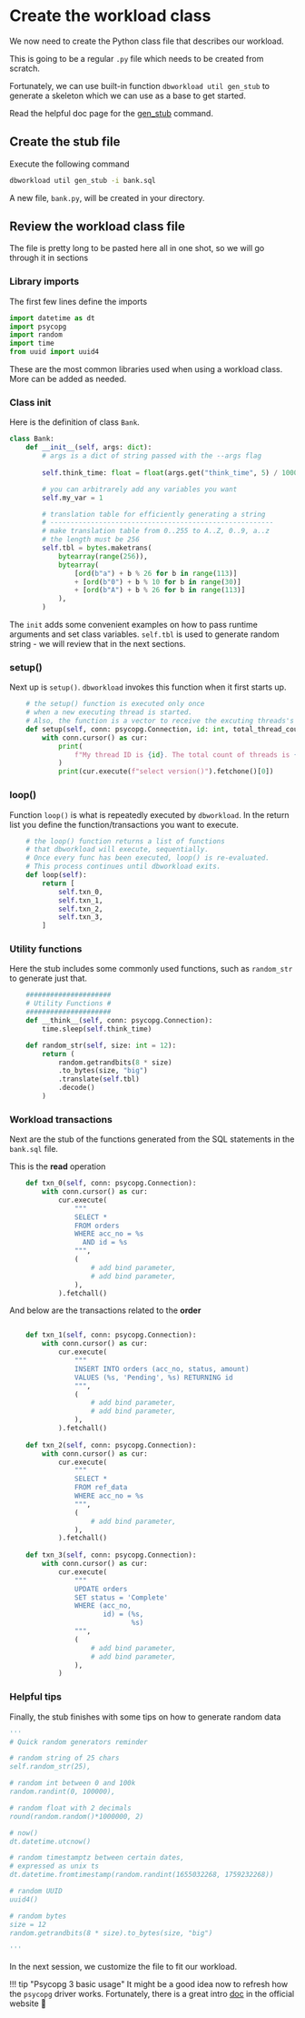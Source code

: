 # Create the workload class

We now need to create the Python class file that describes our workload.

This is going to be a regular `.py` file which needs to be created from scratch.

Fortunately, we can use built-in function `dbworkload util gen_stub` to generate a skeleton
which we can use as a base to get started.

Read the helpful doc page for the [gen_stub](../util/gen_stub.md) command.

## Create the stub file

Execute the following command

```bash
dbworkload util gen_stub -i bank.sql
```

A new file, `bank.py`, will be created in your directory.

## Review the workload class file

The file is pretty long to be pasted here all in one shot,
so we will go through it in sections

### Library imports

The first few lines define the imports

```python linenums="1"
import datetime as dt
import psycopg
import random
import time
from uuid import uuid4

```

These are the most common libraries used when using a workload class.
More can be added as needed.

### Class init

Here is the definition of class `Bank`.

```python linenums="8"
class Bank:
    def __init__(self, args: dict):
        # args is a dict of string passed with the --args flag
        
        self.think_time: float = float(args.get("think_time", 5) / 1000)

        # you can arbitrarely add any variables you want
        self.my_var = 1

        # translation table for efficiently generating a string
        # -------------------------------------------------------
        # make translation table from 0..255 to A..Z, 0..9, a..z
        # the length must be 256
        self.tbl = bytes.maketrans(
            bytearray(range(256)),
            bytearray(
                [ord(b"a") + b % 26 for b in range(113)]
                + [ord(b"0") + b % 10 for b in range(30)]
                + [ord(b"A") + b % 26 for b in range(113)]
            ),
        )
```

The `init` adds some convenient examples on how to pass runtime arguments and set class variables.
`self.tbl` is used to generate random string - we will review that in the next sections.

### setup()

Next up is `setup()`.
`dbworkload` invokes this function when it first starts up.

```python linenums="30"
    # the setup() function is executed only once
    # when a new executing thread is started.
    # Also, the function is a vector to receive the excuting threads's unique id and the total thread count
    def setup(self, conn: psycopg.Connection, id: int, total_thread_count: int):
        with conn.cursor() as cur:
            print(
                f"My thread ID is {id}. The total count of threads is {total_thread_count}"
            )
            print(cur.execute(f"select version()").fetchone()[0])
```

### loop()

Function `loop()` is what is repeatedly executed by `dbworkload`.
In the return list you define the function/transactions you want to execute.

```python linenums="40"
    # the loop() function returns a list of functions
    # that dbworkload will execute, sequentially.
    # Once every func has been executed, loop() is re-evaluated.
    # This process continues until dbworkload exits.
    def loop(self):
        return [
            self.txn_0,
            self.txn_1,
            self.txn_2,
            self.txn_3,
        ]
```

### Utility functions

Here the stub includes some commonly used functions, such as `random_str` to generate just that.

```python linenums="52"
    #####################
    # Utility Functions #
    #####################
    def __think__(self, conn: psycopg.Connection):
        time.sleep(self.think_time)

    def random_str(self, size: int = 12):
        return (
            random.getrandbits(8 * size)
            .to_bytes(size, "big")
            .translate(self.tbl)
            .decode()
        )
```

### Workload transactions

Next are the stub of the functions generated from the SQL statements in the `bank.sql` file.

This is the **read** operation

```python linenums="68"
    def txn_0(self, conn: psycopg.Connection):
        with conn.cursor() as cur:
            cur.execute(
                """
                SELECT *
                FROM orders
                WHERE acc_no = %s
                  AND id = %s
                """,
                (
                    # add bind parameter,
                    # add bind parameter, 
                ), 
            ).fetchall()
```

And below are the transactions related to the **order**

```python linenums="83"

    def txn_1(self, conn: psycopg.Connection):
        with conn.cursor() as cur:
            cur.execute(
                """
                INSERT INTO orders (acc_no, status, amount)
                VALUES (%s, 'Pending', %s) RETURNING id
                """,
                (
                    # add bind parameter,
                    # add bind parameter, 
                ), 
            ).fetchall()
    
    def txn_2(self, conn: psycopg.Connection):
        with conn.cursor() as cur:
            cur.execute(
                """
                SELECT *
                FROM ref_data
                WHERE acc_no = %s
                """,
                (
                    # add bind parameter, 
                ), 
            ).fetchall()
    
    def txn_3(self, conn: psycopg.Connection):
        with conn.cursor() as cur:
            cur.execute(
                """
                UPDATE orders
                SET status = 'Complete'
                WHERE (acc_no,
                       id) = (%s,
                              %s)
                """,
                (
                    # add bind parameter,
                    # add bind parameter, 
                ), 
            )
```

### Helpful tips

Finally, the stub finishes with some tips on how to generate random data

```python linenums="126"
'''
# Quick random generators reminder

# random string of 25 chars
self.random_str(25),

# random int between 0 and 100k
random.randint(0, 100000),

# random float with 2 decimals 
round(random.random()*1000000, 2)

# now()
dt.datetime.utcnow()

# random timestamptz between certain dates,
# expressed as unix ts
dt.datetime.fromtimestamp(random.randint(1655032268, 1759232268))

# random UUID
uuid4()

# random bytes
size = 12
random.getrandbits(8 * size).to_bytes(size, "big")

'''
```

In the next session, we customize the file to fit our workload.

!!! tip "Psycopg 3 basic usage"
    It might be a good idea now to refresh how the `psycopg` driver works.
    Fortunately, there is a great intro [doc](https://www.psycopg.org/psycopg3/docs/basic/usage.html) in the official website 🚀
